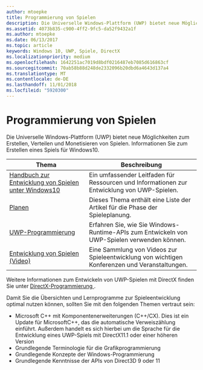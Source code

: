 ```yaml
---
author: mtoepke
title: Programmierung von Spielen
description: Die Universelle Windows-Plattform (UWP) bietet neue Möglichkeiten zum Erstellen, Verteilen und Monetisieren von Spielen. Hier erhalten Sie Informationen zum Starten eines neuen Spiels oder Portieren eines vorhandenen Spiels.
ms.assetid: 4073b835-c900-4ff2-9fc5-da52f9432a1f
ms.author: mtoepke
ms.date: 06/13/2017
ms.topic: article
keywords: Windows 10, UWP, Spiele, DirectX
ms.localizationpriority: medium
ms.openlocfilehash: 1642251ac7019d8bdf0216487eb7085d616863cf
ms.sourcegitcommit: 70ab58b88d248de2332096b20dbd6a4643d137a4
ms.translationtype: MT
ms.contentlocale: de-DE
ms.lasthandoff: 11/01/2018
ms.locfileid: "5920300"
---
```

# <a name="game-programming"></a>Programmierung von Spielen

Die Universelle Windows-Plattform (UWP) bietet neue Möglichkeiten zum Erstellen, Verteilen und Monetisieren von Spielen. Informationen Sie zum Erstellen eines Spiels für Windows10.

| Thema | Beschreibung |
|---------------------------------------------------------------------------------------------------------------------------------------------------|-------------------------------------------------------------------------------------------------------------------------------------------------------------------------------------------------------------------------------------------------------------------------------------------------------------------------------------------------------------------------------------------------------------------------------------------------------------------------------|
| [Handbuch zur Entwicklung von Spielen unter Windows10](e2e.md) | Ein umfassender Leitfaden für Ressourcen und Informationen zur Entwicklung von UWP-Spielen. |
| [Planen](planning.md) | Dieses Thema enthält eine Liste der Artikel für die Phase der Spieleplanung. |
| [UWP-Programmierung](uwp-programming.md) | Erfahren Sie, wie Sie Windows-Runtime-APIs zum Entwickeln von UWP-Spielen verwenden können. |
| [Entwicklung von Spielen (Video)](game-development-videos.md) | Eine Sammlung von Videos zur Spieleentwicklung von wichtigen Konferenzen und Veranstaltungen. |

Weitere Informationen zum Entwickeln von UWP-Spielen mit DirectX finden Sie unter [DirectX-Programmierung ](directx-programming.md).

Damit Sie die Übersichten und Lernprogramme zur Spieleentwicklung optimal nutzen können, sollten Sie mit den folgenden Themen vertraut sein:

-   Microsoft C++ mit Komponentenerweiterungen (C++/CX). Dies ist ein Update für MicrosoftC++, das die automatische Verweiszählung einführt. Außerdem handelt es sich hierbei um die Sprache für die Entwicklung eines UWP-Spiels mit DirectX11.1 oder einer höheren Version
-   Grundlegende Terminologie für die Grafikprogrammierung
-   Grundlegende Konzepte der Windows-Programmierung
-   Grundlegende Kenntnisse der APIs von Direct3D 9 oder 11

 

 




